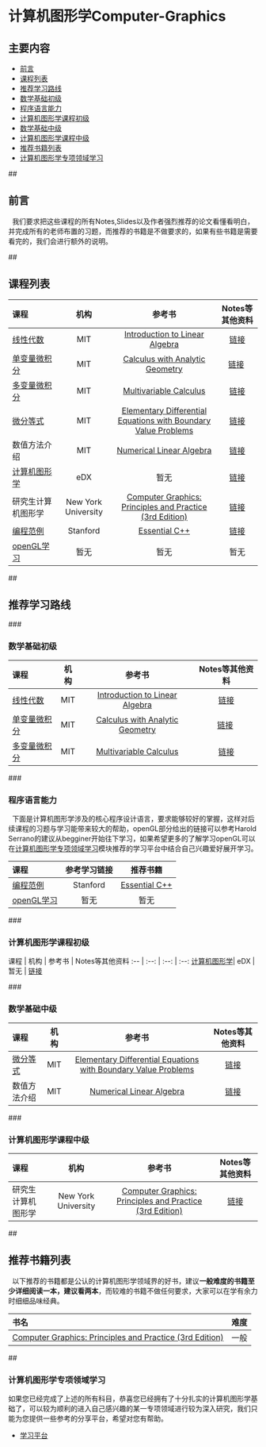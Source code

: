# 计算机图形学Computer-Graphics

## 主要内容
- [前言](#preparation) 
- [课程列表](#curriculum)
- [推荐学习路线](#learning_route)
 - [数学基础初级](#math_basic)
 - [程序语言能力](#programming_basic) 
 - [计算机图形学课程初级](#computer_graphics_basic)
 - [数学基础中级](#math_median)
 - [计算机图形学课程中级](#computer_graphics_median)
 
- [推荐书籍列表](#booklists)
- [计算机图形学专项领域学习](#special_learning)

##<h2 id="preparation">前言</h2>
   我们要求把这些课程的所有Notes,Slides以及作者强烈推荐的论文看懂看明白，并完成所有的老师布置的习题，而推荐的书籍是不做要求的，如果有些书籍是需要看完的，我们会进行额外的说明。

##<h2 id="curriculum">课程列表</h2>

课程 | 机构 | 参考书 | Notes等其他资料
:-- | :--: | :--: | :--:
[线性代数](http://open.163.com/special/opencourse/daishu.html)| MIT | [Introduction to Linear Algebra](http://math.mit.edu/~gs/linearalgebra/) |  [链接](https://ocw.mit.edu/courses/mathematics/18-06-linear-algebra-spring-2010/study-materials/)
[单变量微积分](http://open.163.com/movie/2006/8/M/L/M6GLI5A07_M6GLJH1ML.html) |  MIT | [Calculus with Analytic Geometry](https://www.amazon.com/exec/obidos/ASIN/0070576424/ref=nosim/mitopencourse-20)  | [链接](https://ocw.mit.edu/courses/mathematics/18-01-single-variable-calculus-fall-2006/) 
[多变量微积分](http://open.163.com/special/opencourse/multivariable.html)  |  MIT | [Multivariable Calculus](https://www.amazon.com/exec/obidos/ASIN/0130339679/ref=nosim/mitopencourse-20) | [链接](https://ocw.mit.edu/courses/mathematics/18-02-multivariable-calculus-fall-2007/)
[微分等式](https://ocw.mit.edu/courses/mathematics/18-03-differential-equations-spring-2010/index.htm)| MIT | [Elementary Differential Equations with Boundary Value Problems](https://www.amazon.com/exec/obidos/ASIN/0136006132/ref=nosim/mitopencourse-20) | [链接](https://www.youtube.com/watch?v=XDhJ8lVGbl8&list=PLEC88901EBADDD980)
数值方法介绍| MIT | [Numerical Linear Algebra](https://www.amazon.com/exec/obidos/ASIN/0898713617/ref=nosim/mitopencourse-20) | [链接](https://ocw.mit.edu/courses/mathematics/18-335j-introduction-to-numerical-methods-fall-2004/index.htm)
[计算机图形学](https://www.edx.org/course/computer-graphics-uc-san-diegox-cse167x-1)| eDX | 暂无 | [链接](https://www.edx.org/course/computer-graphics-uc-san-diegox-cse167x-1#!)
研究生计算机图形学| New York University | [Computer Graphics: Principles and Practice (3rd Edition)](https://www.amazon.com/Computer-Graphics-Principles-Practice-Edition/dp/0321399528) | [链接](https://mrl.nyu.edu/~perlin/courses/fall2015/)
[编程范例](https://see.stanford.edu/Course/CS107) | Stanford | [Essential C++](https://www.amazon.com/Essential-C-Stanley-B-Lippman/dp/0201485184) | [链接](https://see.stanford.edu/Course/CS107)
[openGL学习](https://www.quora.com/How-do-I-learn-the-basics-of-computer-graphics-and-OpenGL-programming) | 暂无 | 暂无 |暂无

##<h2 id="learning_route">推荐学习路线</h2>
###<h3 id="math_basic">数学基础初级</h3>

课程 | 机构 | 参考书 | Notes等其他资料
:-- | :--: | :--: | :--:
[线性代数](http://open.163.com/special/opencourse/daishu.html)| MIT | [Introduction to Linear Algebra](http://math.mit.edu/~gs/linearalgebra/) |  [链接](https://ocw.mit.edu/courses/mathematics/18-06-linear-algebra-spring-2010/study-materials/)
[单变量微积分](http://open.163.com/movie/2006/8/M/L/M6GLI5A07_M6GLJH1ML.html) |  MIT | [Calculus with Analytic Geometry](https://www.amazon.com/exec/obidos/ASIN/0070576424/ref=nosim/mitopencourse-20)  | [链接](https://ocw.mit.edu/courses/mathematics/18-01-single-variable-calculus-fall-2006/) 
[多变量微积分](http://open.163.com/special/opencourse/multivariable.html)  |  MIT | [Multivariable Calculus](https://www.amazon.com/exec/obidos/ASIN/0130339679/ref=nosim/mitopencourse-20) | [链接](https://ocw.mit.edu/courses/mathematics/18-02-multivariable-calculus-fall-2007/)

###<h3 id="programming_basic">程序语言能力</h3>
   下面是计算机图形学涉及的核心程序设计语言，要求能够较好的掌握，这样对后续课程的习题与学习能带来较大的帮助，openGL部分给出的链接可以参考Harold Serrano的建议从begginer开始往下学习，如果希望更多的了解学习openGL可以在[计算机图形学专项领域学习](#special_learning)模块推荐的学习平台中结合自己兴趣爱好展开学习。

课程 | 参考学习链接 | 推荐书籍
:-- | :--: | :--:
[编程范例](https://see.stanford.edu/Course/CS107) | Stanford | [Essential C++](https://www.amazon.com/Essential-C-Stanley-B-Lippman/dp/0201485184) | [链接](https://see.stanford.edu/Course/CS107)
[openGL学习](https://www.quora.com/How-do-I-learn-the-basics-of-computer-graphics-and-OpenGL-programming) | 暂无 | 暂无 |暂无

###<h3 id="computer_graphics_basic">计算机图形学课程初级</h3>
课程 | 机构 | 参考书 | Notes等其他资料
:-- | :--: | :--: | :--:
[计算机图形学](https://www.edx.org/course/computer-graphics-uc-san-diegox-cse167x-1)| eDX | 暂无 | [链接](https://www.edx.org/course/computer-graphics-uc-san-diegox-cse167x-1#!)

###<h3 id="math_median">数学基础中级</h3>

课程 | 机构 | 参考书 | Notes等其他资料
:-- | :--: | :--: | :--:
[微分等式](https://ocw.mit.edu/courses/mathematics/18-03-differential-equations-spring-2010/index.htm)| MIT | [Elementary Differential Equations with Boundary Value Problems](https://www.amazon.com/exec/obidos/ASIN/0136006132/ref=nosim/mitopencourse-20) | [链接](https://www.youtube.com/watch?v=XDhJ8lVGbl8&list=PLEC88901EBADDD980)
数值方法介绍| MIT | [Numerical Linear Algebra](https://www.amazon.com/exec/obidos/ASIN/0898713617/ref=nosim/mitopencourse-20) | [链接](https://ocw.mit.edu/courses/mathematics/18-335j-introduction-to-numerical-methods-fall-2004/index.htm)

###<h3 id="computer_graphics_median">计算机图形学课程中级</h3>

课程 | 机构 | 参考书 | Notes等其他资料
:-- | :--: | :--: | :--:
研究生计算机图形学| New York University | [Computer Graphics: Principles and Practice (3rd Edition)](https://www.amazon.com/Computer-Graphics-Principles-Practice-Edition/dp/0321399528) | [链接](https://mrl.nyu.edu/~perlin/courses/fall2015/)

##<h2 id="booklists">推荐书籍列表</h2>
   以下推荐的书籍都是公认的计算机图形学领域界的好书，建议**一般难度的书籍至少详细阅读一本，建议看两本**，而较难的书籍不做任何要求，大家可以在学有余力时细细品味经典。

书名 | 难度
:-- | :--: 
[Computer Graphics: Principles and Practice (3rd Edition)](https://www.amazon.com/Computer-Graphics-Principles-Practice-Edition/dp/0321399528) | 一般

##<h3 id="special_learning">计算机图形学专项领域学习</h3>
如果您已经完成了上述的所有科目，恭喜您已经拥有了十分扎实的计算机图形学基础了，可以较为顺利的进入自己感兴趣的某一专项领域进行较为深入研究，我们只能为您提供一些参考的分享平台，希望对您有帮助。
- [学习平台](https://github.com/ericjang/awesome-graphics)





